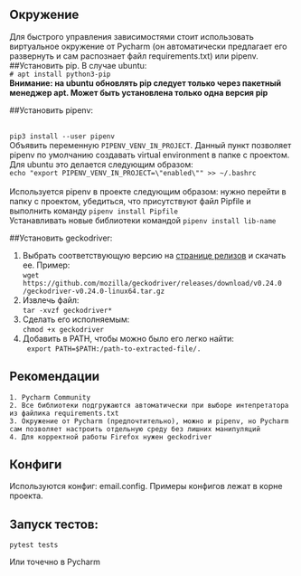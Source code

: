  ## Окружение
   
Для быстрого управления зависимостями стоит использовать виртуальное окружение от Pycharm (он автоматически предлагает его развернуть и сам распознает файл requirements.txt) или pipenv.
##Установить pip. 
В случае ubuntu:
<br>
```# apt install python3-pip```
<br>
**Внимание: на ubuntu обновлять pip следует только через пакетный менеджер apt. Может быть установлена только одна версия pip**

##Установить pipenv:

<br>```pip3 install --user pipenv```<br>
Объявить переменную `PIPENV_VENV_IN_PROJECT`. Данный пункт позволяет pipenv по умолчанию создавать virtual environment в папке с проектом. Для ubuntu это делается следующим образом:
<br> `echo "export PIPENV_VENV_IN_PROJECT=\"enabled\"" >> ~/.bashrc`<br>
<br> Используется pipenv в проекте следующим образом: нужно перейти в папку с проектом, убедиться, что присутствуют файл Pipfile и выполнить команду `pipenv install Pipfile`
<br> Устанавливать новые библиотеки командой `pipenv install lib-name`
<br />

##Установить geckodriver:

1. Выбрать соответствующую версию на [странице релизов](https://github.com/mozilla/geckodriver/releases) и скачать ее.
Пример: <br>```
wget https://github.com/mozilla/geckodriver/releases/download/v0.24.0
/geckodriver-v0.24.0-linux64.tar.gz ```<br>
2. Извлечь файл:
<br>```
tar -xvzf geckodriver* ```<br>
3. Сделать его исполняемым:
<br>```
chmod +x geckodriver ```<br>
4. Добавить в PATH, чтобы можно было его легко найти:
<br>```
export PATH=$PATH:/path-to-extracted-file/.```<br>

## Рекомендации
```
1. Pycharm Community
2. Все библиотеки подгружаются автоматически при выборе интепретатора 
из файлика requirements.txt
3. Окружение от Pycharm (предпочтительно), можно и pipenv, но Pycharm 
сам позволяет настроить отдельную среду без лишних манипуляций
4. Для корректной работы Firefox нужен geckodriver
```
## Конфиги
Используются конфиг: email.config. Примеры конфигов лежат в корне проекта.

## Запуск тестов:
```
pytest tests
```
Или точечно в Pycharm

